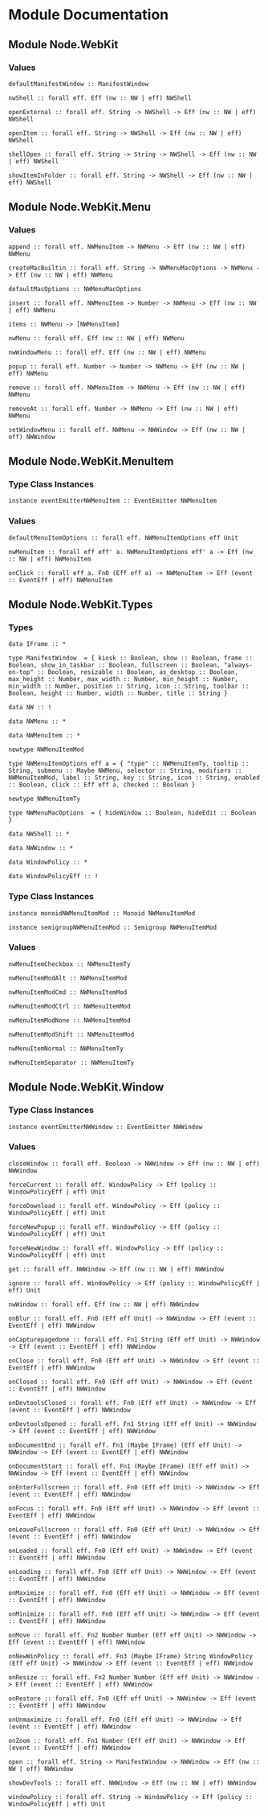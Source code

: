 # Module Documentation

## Module Node.WebKit

### Values

    defaultManifestWindow :: ManifestWindow

    nwShell :: forall eff. Eff (nw :: NW | eff) NWShell

    openExternal :: forall eff. String -> NWShell -> Eff (nw :: NW | eff) NWShell

    openItem :: forall eff. String -> NWShell -> Eff (nw :: NW | eff) NWShell

    shellOpen :: forall eff. String -> String -> NWShell -> Eff (nw :: NW | eff) NWShell

    showItemInFolder :: forall eff. String -> NWShell -> Eff (nw :: NW | eff) NWShell


## Module Node.WebKit.Menu

### Values

    append :: forall eff. NWMenuItem -> NWMenu -> Eff (nw :: NW | eff) NWMenu

    createMacBuiltin :: forall eff. String -> NWMenuMacOptions -> NWMenu -> Eff (nw :: NW | eff) NWMenu

    defaultMacOptions :: NWMenuMacOptions

    insert :: forall eff. NWMenuItem -> Number -> NWMenu -> Eff (nw :: NW | eff) NWMenu

    items :: NWMenu -> [NWMenuItem]

    nwMenu :: forall eff. Eff (nw :: NW | eff) NWMenu

    nwWindowMenu :: forall eff. Eff (nw :: NW | eff) NWMenu

    popup :: forall eff. Number -> Number -> NWMenu -> Eff (nw :: NW | eff) NWMenu

    remove :: forall eff. NWMenuItem -> NWMenu -> Eff (nw :: NW | eff) NWMenu

    removeAt :: forall eff. Number -> NWMenu -> Eff (nw :: NW | eff) NWMenu

    setWindowMenu :: forall eff. NWMenu -> NWWindow -> Eff (nw :: NW | eff) NWWindow


## Module Node.WebKit.MenuItem

### Type Class Instances

    instance eventEmitterNWMenuItem :: EventEmitter NWMenuItem


### Values

    defaultMenuItemOptions :: forall eff. NWMenuItemOptions eff Unit

    nwMenuItem :: forall eff eff' a. NWMenuItemOptions eff' a -> Eff (nw :: NW | eff) NWMenuItem

    onClick :: forall eff a. Fn0 (Eff eff a) -> NWMenuItem -> Eff (event :: EventEff | eff) NWMenuItem


## Module Node.WebKit.Types

### Types

    data IFrame :: *

    type ManifestWindow  = { kiosk :: Boolean, show :: Boolean, frame :: Boolean, show_in_taskbar :: Boolean, fullscreen :: Boolean, "always-on-top" :: Boolean, resizable :: Boolean, as_desktop :: Boolean, max_height :: Number, max_width :: Number, min_height :: Number, min_width :: Number, position :: String, icon :: String, toolbar :: Boolean, height :: Number, width :: Number, title :: String }

    data NW :: !

    data NWMenu :: *

    data NWMenuItem :: *

    newtype NWMenuItemMod

    type NWMenuItemOptions eff a = { "type" :: NWMenuItemTy, tooltip :: String, submenu :: Maybe NWMenu, selector :: String, modifiers :: NWMenuItemMod, label :: String, key :: String, icon :: String, enabled :: Boolean, click :: Eff eff a, checked :: Boolean }

    newtype NWMenuItemTy

    type NWMenuMacOptions  = { hideWindow :: Boolean, hideEdit :: Boolean }

    data NWShell :: *

    data NWWindow :: *

    data WindowPolicy :: *

    data WindowPolicyEff :: !


### Type Class Instances

    instance monoidNWMenuItemMod :: Monoid NWMenuItemMod

    instance semigroupNWMenuItemMod :: Semigroup NWMenuItemMod


### Values

    nwMenuItemCheckbox :: NWMenuItemTy

    nwMenuItemModAlt :: NWMenuItemMod

    nwMenuItemModCmd :: NWMenuItemMod

    nwMenuItemModCtrl :: NWMenuItemMod

    nwMenuItemModNone :: NWMenuItemMod

    nwMenuItemModShift :: NWMenuItemMod

    nwMenuItemNormal :: NWMenuItemTy

    nwMenuItemSeparator :: NWMenuItemTy


## Module Node.WebKit.Window

### Type Class Instances

    instance eventEmitterNWWindow :: EventEmitter NWWindow


### Values

    closeWindow :: forall eff. Boolean -> NWWindow -> Eff (nw :: NW | eff) NWWindow

    forceCurrent :: forall eff. WindowPolicy -> Eff (policy :: WindowPolicyEff | eff) Unit

    forceDownload :: forall eff. WindowPolicy -> Eff (policy :: WindowPolicyEff | eff) Unit

    forceNewPopup :: forall eff. WindowPolicy -> Eff (policy :: WindowPolicyEff | eff) Unit

    forceNewWindow :: forall eff. WindowPolicy -> Eff (policy :: WindowPolicyEff | eff) Unit

    get :: forall eff. NWWindow -> Eff (nw :: NW | eff) NWWindow

    ignore :: forall eff. WindowPolicy -> Eff (policy :: WindowPolicyEff | eff) Unit

    nwWindow :: forall eff. Eff (nw :: NW | eff) NWWindow

    onBlur :: forall eff. Fn0 (Eff eff Unit) -> NWWindow -> Eff (event :: EventEff | eff) NWWindow

    onCapturepagedone :: forall eff. Fn1 String (Eff eff Unit) -> NWWindow -> Eff (event :: EventEff | eff) NWWindow

    onClose :: forall eff. Fn0 (Eff eff Unit) -> NWWindow -> Eff (event :: EventEff | eff) NWWindow

    onClosed :: forall eff. Fn0 (Eff eff Unit) -> NWWindow -> Eff (event :: EventEff | eff) NWWindow

    onDevtoolsClosed :: forall eff. Fn0 (Eff eff Unit) -> NWWindow -> Eff (event :: EventEff | eff) NWWindow

    onDevtoolsOpened :: forall eff. Fn1 String (Eff eff Unit) -> NWWindow -> Eff (event :: EventEff | eff) NWWindow

    onDocumentEnd :: forall eff. Fn1 (Maybe IFrame) (Eff eff Unit) -> NWWindow -> Eff (event :: EventEff | eff) NWWindow

    onDocumentStart :: forall eff. Fn1 (Maybe IFrame) (Eff eff Unit) -> NWWindow -> Eff (event :: EventEff | eff) NWWindow

    onEnterFullscreen :: forall eff. Fn0 (Eff eff Unit) -> NWWindow -> Eff (event :: EventEff | eff) NWWindow

    onFocus :: forall eff. Fn0 (Eff eff Unit) -> NWWindow -> Eff (event :: EventEff | eff) NWWindow

    onLeaveFullscreen :: forall eff. Fn0 (Eff eff Unit) -> NWWindow -> Eff (event :: EventEff | eff) NWWindow

    onLoaded :: forall eff. Fn0 (Eff eff Unit) -> NWWindow -> Eff (event :: EventEff | eff) NWWindow

    onLoading :: forall eff. Fn0 (Eff eff Unit) -> NWWindow -> Eff (event :: EventEff | eff) NWWindow

    onMaximize :: forall eff. Fn0 (Eff eff Unit) -> NWWindow -> Eff (event :: EventEff | eff) NWWindow

    onMinimize :: forall eff. Fn0 (Eff eff Unit) -> NWWindow -> Eff (event :: EventEff | eff) NWWindow

    onMove :: forall eff. Fn2 Number Number (Eff eff Unit) -> NWWindow -> Eff (event :: EventEff | eff) NWWindow

    onNewWinPolicy :: forall eff. Fn3 (Maybe IFrame) String WindowPolicy (Eff eff Unit) -> NWWindow -> Eff (event :: EventEff | eff) NWWindow

    onResize :: forall eff. Fn2 Number Number (Eff eff Unit) -> NWWindow -> Eff (event :: EventEff | eff) NWWindow

    onRestore :: forall eff. Fn0 (Eff eff Unit) -> NWWindow -> Eff (event :: EventEff | eff) NWWindow

    onUnmaximize :: forall eff. Fn0 (Eff eff Unit) -> NWWindow -> Eff (event :: EventEff | eff) NWWindow

    onZoom :: forall eff. Fn1 Number (Eff eff Unit) -> NWWindow -> Eff (event :: EventEff | eff) NWWindow

    open :: forall eff. String -> ManifestWindow -> NWWindow -> Eff (nw :: NW | eff) NWWindow

    showDevTools :: forall eff. NWWindow -> Eff (nw :: NW | eff) NWWindow

    windowPolicy :: forall eff. String -> WindowPolicy -> Eff (policy :: WindowPolicyEff | eff) Unit



